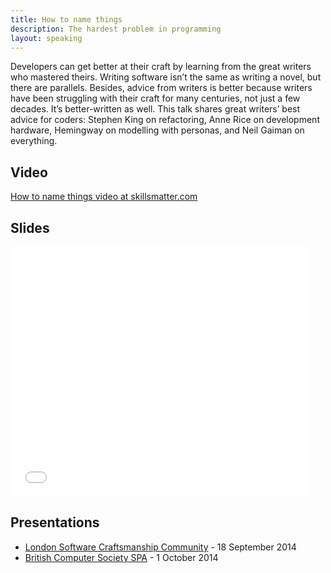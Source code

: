 ```yaml
---
title: How to name things
description: The hardest problem in programming
layout: speaking
---
```


Developers can get better at their craft by learning from the great writers who mastered theirs. Writing software isn’t the same as writing a novel, but there are parallels. Besides, advice from writers is better because writers have been struggling with their craft for many centuries, not just a few decades. It’s better-written as well. This talk shares great writers’ best advice for coders: Stephen King on refactoring, Anne Rice on development hardware, Hemingway on modelling with personas, and Neil Gaiman on everything.

## Video

[How to name things video at skillsmatter.com](https://skillsmatter.com/skillscasts/5747-how-to-name-things-the-solution-to-the-hardest-problem-in-programming)

## Slides

<iframe src="//www.slideshare.net/slideshow/embed_code/39383508" width="476" height="400" frameborder="0" marginwidth="0" marginheight="0" scrolling="no"></iframe>

## Presentations

* [London Software Craftsmanship Community](http://www.meetup.com/london-software-craftsmanship/events/206817472/) - 18 September 2014
* [British Computer Society SPA](http://www.eventbrite.co.uk/e/spa-282-how-to-name-things-the-solution-to-the-hardest-problem-in-programming-tickets-13317502007) - 1 October 2014
